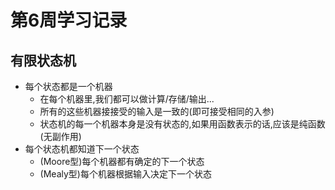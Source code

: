 # 第6周学习记录

## 有限状态机
- 每个状态都是一个机器
    - 在每个机器里,我们都可以做计算/存储/输出...
    - 所有的这些机器接接受的输入是一致的(即可接受相同的入参)
    - 状态机的每一个机器本身是没有状态的,如果用函数表示的话,应该是纯函数(无副作用)
- 每个状态机都知道下一个状态
    - (Moore型)每个机器都有确定的下一个状态
    - (Mealy型)每个机器根据输入决定下一个状态